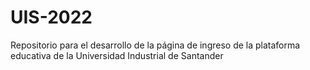 # UIS-2022
Repositorio para el desarrollo de la página de ingreso de la plataforma educativa de la Universidad Industrial de Santander

